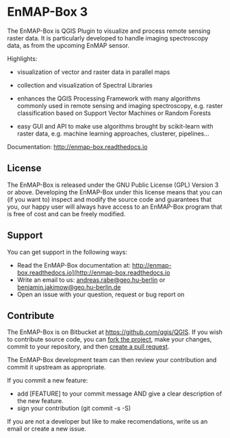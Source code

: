 # EnMAP-Box 3

The EnMAP-Box is QGIS Plugin to visualize and process remote sensing raster data.
It is particularly developed to handle imaging spectroscopy data, as from the
upcoming EnMAP sensor.

Highlights:

* visualization of vector and raster data in parallel maps

* collection and visualization of Spectral Libraries

* enhances the QGIS Processing Framework with many algorithms commonly used in
  remote sensing and imaging spectroscopy, e.g. raster classification based on
  Support Vector Machines or Random Forests

* easy GUI and API to make use algorithms brought by scikit-learn with raster data,
  e.g. machine learning approaches, clusterer, pipelines...


Documentation: http://enmap-box.readthedocs.io

## License

The EnMAP-Box is released under the GNU Public License (GPL) Version 3 or above.
Developing the EnMAP-Box under this license means that you can (if you want to) inspect
and modify the source code and guarantees that you, our happy user will always
have access to an EnMAP-Box program that is free of cost and can be freely
modified.


## Support
You can get support in the following ways:

 -  Read the EnMAP-Box documentation at: http://enmap-box.readthedocs.io](http://enmap-box.readthedocs.io
 -  Write an email to us: andreas.rabe@geo.hu-berlin or benjamin.jakimow@geo.hu-berlin.de
 -  Open an issue with your question, request or bug report on

## Contribute

The EnMAP-Box is on Bitbucket at https://github.com/qgis/QGIS. If you wish to contribute
source code, you can [fork the project](https://help.github.com/forking/), make your changes, commit to your
repository, and then [create a pull request](https://help.github.com/articles/creating-a-pull-request-from-a-fork/).

The EnMAP-Box development team can then review your contribution and commit it upstream as appropriate.

If you commit a new feature:

 - add [FEATURE] to your commit message AND give a clear description of the new feature.
 - sign your contribution (git commit -s -S)

If you are not a developer but like to make recomendations, write us an email or create a new issue.
